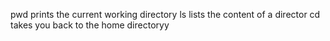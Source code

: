 pwd prints the current working directory
ls lists the content of a director
cd takes you back to the home directoryy
